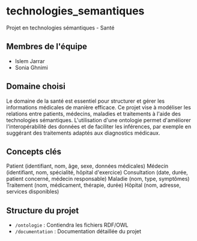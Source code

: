 # technologies_semantiques
Projet en technologies sémantiques - Santé

## Membres de l'équipe
- Islem Jarrar
- Sonia Ghnimi
  
## Domaine choisi
Le domaine de la santé est essentiel pour structurer et gérer les informations médicales de manière efficace. Ce projet vise à modéliser les relations entre patients, médecins, maladies et traitements à l'aide des technologies sémantiques. L'utilisation d'une ontologie permet d'améliorer l'interopérabilité des données et de faciliter les inférences, par exemple en suggérant des traitements adaptés aux diagnostics médicaux.

## Concepts clés
Patient (identifiant, nom, âge, sexe, données médicales)
Médecin (identifiant, nom, spécialité, hôpital d'exercice)
Consultation (date, durée, patient concerné, médecin responsable)
Maladie (nom, type, symptômes)
Traitement (nom, médicament, thérapie, durée)
Hôpital (nom, adresse, services disponibles)

## Structure du projet
- `/ontologie` : Contiendra les fichiers RDF/OWL
- `/documentation` : Documentation détaillée du projet

